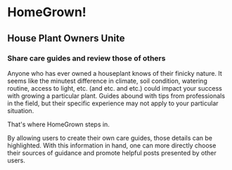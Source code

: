 # HomeGrown!
## House Plant Owners Unite

### Share care guides and review those of others

Anyone who has ever owned a houseplant knows of their finicky nature.  It seems like the minutest difference in climate, soil condition, watering routine, access to light, etc. (and etc. and etc.) could impact your success with growing a particular plant.
Guides abound with tips from professionals in the field, but their specific experience may not apply to your particular situation.

That's where HomeGrown steps in.

By allowing users to create their own care guides, those details can be highlighted.  With this information in hand, one can more directly choose their sources of guidance and promote helpful posts presented by other users.  